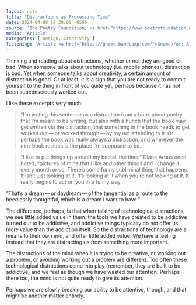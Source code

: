 ```yaml
---
layout: note
title: "Distractions as Processing Time"
date: 2024-04-08 16:30:00 -0500
source: 'The Poetry Foundation, <a href="https://www.poetryfoundation.org/poetrymagazine/articles/144656/in-search-of-distraction">In Search of Distraction</a>'
media: "Article"
categories: [ Design, Creativity ]
listening: 'Artist: <a href="https://gnome.bandcamp.com/">Gnome</a>; Album: Vestiges of Verumex Visidrome'
---
```


Thinking and reading about distractions, whether or not they are good or bad. When someone talks about technology (i.e. mobile phones), distraction is bad. Yet when someone talks about creativity, a certain amount of distraction is good. Or at least, it is a sign that you are not ready to commit yourself to the thing in front of you quite yet, perhaps because it has not been subconsciously worked out.

I like these excerpts very much:

> “I’m writing this sentence as a distraction from a book about poetry that I’m meant to be writing, but also with a hunch that the book may get written via the distraction, that something in the book needs to get worked out — or worked through — by my not attending to it. Or perhaps the book was really always a distraction, and wherever the non-book resides is the place I’m supposed to be.

> “I like to put things up around my bed all the time,” Diane Arbus once noted, “pictures of mine that I like and other things and I change it every month or so. There’s some funny subliminal thing that happens. It isn’t just looking at it. It’s looking at it when you’re not looking at it. It really begins to act on you in a funny way.

“That’s a dream — or daydream — of the tangential as a route to the heedlessly thoughtful, which is a dream I want to have.”

The difference, perhaps, is that when talking of technological distractions, we see little added value in them. the tools we have created to be addictive turned out to be addictive, and addictive things typically do not offer us more value than the addiction itself. So the distractions of technology are a means to their own end, and offer little added value. We have a feeling instead that they are distracting us from something more important.

The distractions of the mind when it is trying to be creative, or working out a problem, or avoiding working out a problem are different. Too often these technological distractions come into play (remember, they are built to be addictive) and we feel as though we have wasted our attention. Perhaps there too, the mind is not quite ready to give its attention.

Perhaps we are slowly breaking our ability to be attentive, though, and that might be another matter entirely.
